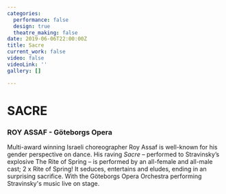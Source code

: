 ```yaml
---
categories:
  performance: false
  design: true
  theatre_making: false
date: 2019-06-06T22:00:00Z
title: Sacre
current_work: false
video: false
videoLink: ''
gallery: []

---
```

# **SACRE**

### ROY ASSAF - Göteborgs Opera

Multi-award winning Israeli choreographer Roy Assaf is well-known for his gender perspective on dance. His raving _Sacre_ – performed to Stravinsky’s explosive The Rite of Spring – is performed by an all-female and all-male cast; 2 x Rite of Spring! It seduces, entertains and eludes, ending in an surprising sacrifice. With the Göteborgs Opera Orchestra performing Stravinsky's music live on stage.